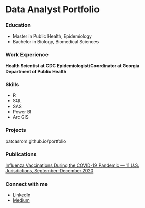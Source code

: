 # Data Analyst Portfolio

### Education
- Master in Public Health, Epidemiology
- Bachelor in Biology, Biomedical Sciences

### Work Experience
**Health Scientist at CDC**
**Epidemiologist/Coordinator at Georgia Department of Public Health**
 
### Skills
 - R
 - SQL
 - SAS
 - Power BI
 - Arc GIS
   
### Projects
patcasrom.github.io/portfolio

### Publications
[Influenza Vaccinations During the COVID-19 Pandemic — 11 U.S. Jurisdictions, September–December 2020](https://www.cdc.gov/mmwr/volumes/70/wr/mm7045a3.htm)

### Connect with me
- [LinkedIn](https://www.linkedin.com/in/patcasrom/)
- [Medium](https://medium.com/@patcasrom)
